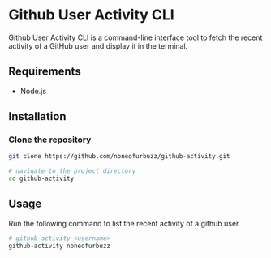 # Github User Activity CLI

Github User Activity CLI is a command-line interface tool to fetch the recent activity of a GitHub user and display it in the terminal.

## Requirements

- Node.js

## Installation
### Clone the repository
```bash
git clone https://github.com/noneofurbuzz/github-activity.git

# navigate to the project directory
cd github-activity
```

## Usage

 Run the following command to list the recent activity of a github user
   ```bash
   # github-activity <username>
   github-activity noneofurbuzz
   ```
